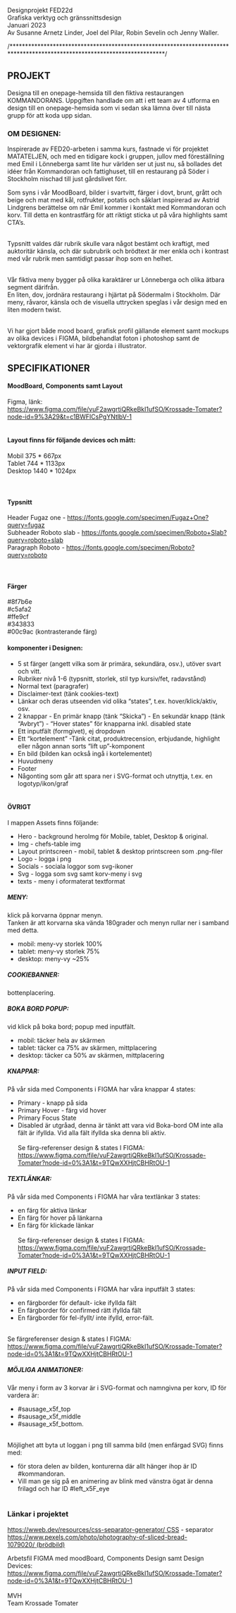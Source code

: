 Designprojekt FED22d<br>
Grafiska verktyg och gränssnittsdesign<br>
Januari 2023<br>
Av Susanne Arnetz Linder, Joel del Pilar, Robin Sevelin och Jenny Waller.<br>

/**************************************************************************************************************************/

## PROJEKT
Designa till en onepage-hemsida till den fiktiva restaurangen KOMMANDORANS.
Uppgiften handlade om att i ett team av 4 utforma en design till en onepage-hemsida som vi sedan ska lämna över till nästa grupp för att koda upp sidan.

### OM DESIGNEN:
Inspirerade av FED20-arbeten i samma kurs, fastnade vi för projektet MATATELJEN, och med en tidigare kock i gruppen, jullov med föreställning med Emil i Lönneberga samt lite hur världen ser ut just nu, så bollades det idéer från Kommandoran och fattighuset, till en restaurang på Söder i Stockholm nischad till just gårdslivet förr.

Som syns i vår MoodBoard, bilder i svartvitt, färger i dovt, brunt, grått och beige och mat med kål, rotfrukter, potatis och såklart inspirerad av Astrid Lindgrens berättelse om när Emil kommer i kontakt med Kommandoran och korv.
Till detta en kontrastfärg för att riktigt sticka ut på våra highlights samt CTA’s.<br><br>

Typsnitt valdes där rubrik skulle vara något bestämt och kraftigt, med auktoritär känsla, och där subrubrik och brödtext är mer enkla och i kontrast med vår rubrik men samtidigt passar ihop som en helhet.<br><br>

Vår fiktiva meny bygger på olika karaktärer ur Lönneberga och olika ätbara segment därifrån.<br>
En liten, dov, jordnära restaurang i hjärtat på Södermalm i Stockholm.
Där meny, råvaror, känsla och de visuella uttrycken speglas i vår design med en liten modern twist.<br><br>

Vi har gjort både mood board, grafisk profil gällande element samt mockups av olika devices i FIGMA, bildbehandlat foton i photoshop samt de vektorgrafik element vi har är gjorda i illustrator.

## SPECIFIKATIONER 

#### MoodBoard, Components samt Layout
Figma, länk:<br>
https://www.figma.com/file/vuF2awgrtiQRkeBkI1ufSO/Krossade-Tomater?node-id=9%3A29&t=c1BWFICsPgYNtlbV-1
<br><br>
#### Layout finns för följande devices och mått:
Mobil 375 * 667px <br>
Tablet 744 * 1133px<br>
Desktop 1440 * 1024px<br>
<br><br>
#### Typsnitt
Header Fugaz one - https://fonts.google.com/specimen/Fugaz+One?query=fugaz<br>
Subheader Roboto slab - https://fonts.google.com/specimen/Roboto+Slab?query=roboto+slab<br>
Paragraph Roboto - https://fonts.google.com/specimen/Roboto?query=roboto<br>
<br><br>
#### Färger
#8f7b6e<br>
#c5afa2<br>
#ffe9cf<br>
#343833<br>
#00c9ac (kontrasterande färg)<br>

#### komponenter i Designen:
* 5 st färger (angett vilka som är primära, sekundära, osv.), utöver svart och vitt.
* Rubriker nivå 1-6 (typsnitt, storlek, stil typ kursiv/fet, radavstånd)
* Normal text (paragrafer)
* Disclaimer-text (tänk cookies-text)
* Länkar och deras utseenden vid olika “states”, t.ex. hover/klick/aktiv, osv.
* 2 knappar - En primär knapp (tänk “Skicka”) - En sekundär knapp (tänk “Avbryt”) - “Hover states” för knapparna inkl. disabled state
* Ett inputfält (formgivet), ej dropdown
* Ett “kortelement” -Tänk citat, produktrecension, erbjudande, highlight eller någon annan sorts “lift up”-komponent
* En bild (bilden kan också ingå i kortelementet)
* Huvudmeny
* Footer
* Någonting som går att spara ner i SVG-format och utnyttja, t.ex. en logotyp/ikon/graf<br><br>

#### ÖVRIGT
I mappen Assets finns följande:
* Hero - background heroImg för Mobile, tablet, Desktop & original.
* Img - chefs-table img
* Layout printscreen - mobil, tablet & desktop printscreen som .png-filer
* Logo - logga i png
* Socials - sociala loggor som svg-ikoner
* Svg - logga som svg samt korv-meny i svg 
* texts - meny i oformaterat textformat

##### MENY:
klick på korvarna öppnar menyn.<br>
Tanken är att korvarna ska vända 180grader och menyn rullar ner i samband med detta.
  - mobil: meny-vy storlek 100%
  - tablet: meny-vy storlek 75%
  - desktop: meny-vy  ~25%

##### COOKIEBANNER:
bottenplacering. 

##### BOKA BORD POPUP:
vid klick på boka bord; popup med inputfält.
  - mobil: täcker hela av skärmen
  - tablet: täcker ca 75% av skärmen, mittplacering
  - desktop: täcker ca 50% av skärmen, mittplacering

##### KNAPPAR:
På vår sida med Components i FIGMA har våra knappar 4 states:<br>
* Primary - knapp på sida
* Primary Hover - färg vid hover
* Primary Focus State
* Disabled är utgråad, denna är tänkt att vara vid Boka-bord OM inte alla fält är ifyllda. Vid alla fält ifyllda ska denna bli aktiv.<br><br>
Se färg-referenser design & states I FIGMA:<br>
https://www.figma.com/file/vuF2awgrtiQRkeBkI1ufSO/Krossade-Tomater?node-id=0%3A1&t=9TQwXXHjtCBHRtOU-1

##### TEXTLÄNKAR:
På vår sida med Components i FIGMA har våra textlänkar 3 states:<br>
* en färg för aktiva länkar
* En färg för hover på länkarna
* En färg för klickade länkar<br><br>
Se färg-referenser design & states I FIGMA:
https://www.figma.com/file/vuF2awgrtiQRkeBkI1ufSO/Krossade-Tomater?node-id=0%3A1&t=9TQwXXHjtCBHRtOU-1

##### INPUT FIELD:
På vår sida med Components i FIGMA har våra inputfält 3 states:<br>
* en färgborder för default- icke ifyllda fält
* En färgborder för confirmed rätt ifyllda fält
* En färgborder för fel-ifyllt/ inte ifylld, error-fält.<br><br>

Se färgreferenser design & states I FIGMA:<br>
https://www.figma.com/file/vuF2awgrtiQRkeBkI1ufSO/Krossade-Tomater?node-id=0%3A1&t=9TQwXXHjtCBHRtOU-1

##### MÖJLIGA ANIMATIONER:
Vår meny i form av 3 korvar är i SVG-format och namngivna per korv, 
ID för vardera är:<br>
* #sausage_x5f_top
* #sausage_x5f_middle
* #sausage_x5f_bottom.<br><br>

Möjlighet att byta ut loggan i png till samma bild (men enfärgad SVG) finns med:
* för stora delen av bilden, konturerna där allt hänger ihop är ID #kommandoran.
* Vill man ge sig på en animering av blink med vänstra ögat är denna frilagd och har ID #left_x5F_eye<br><br>

### Länkar i projektet
https://wweb.dev/resources/css-separator-generator/ CSS - separator<br>
https://www.pexels.com/photo/photography-of-sliced-bread-1079020/ (brödbild)<br>

Arbetsfil FIGMA med moodBoard, Components Design samt Design Devices:<br>
https://www.figma.com/file/vuF2awgrtiQRkeBkI1ufSO/Krossade-Tomater?node-id=0%3A1&t=9TQwXXHjtCBHRtOU-1
<br><br>
MVH<br>
Team Krossade Tomater
